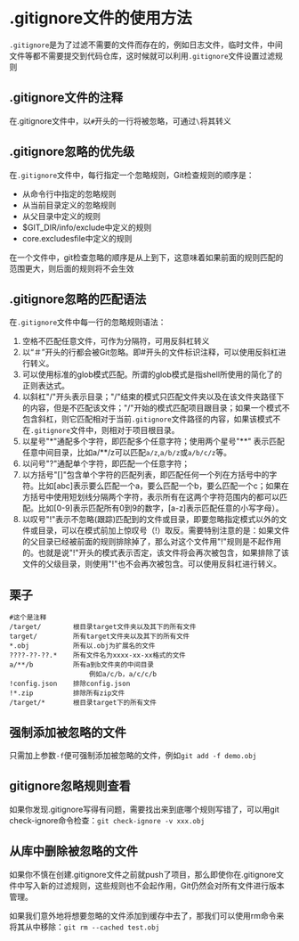# .gitignore文件的使用方法

`.gitignore`是为了过滤不需要的文件而存在的，例如日志文件，临时文件，中间文件等都不需要提交到代码仓库，这时候就可以利用`.gitignore`文件设置过滤规则

## .gitignore文件的注释

在.gitignore文件中，以`#`开头的一行将被忽略，可通过`\`将其转义

## .gitignore忽略的优先级

在`.gitignore`文件中，每行指定一个忽略规则，Git检查规则的顺序是：

- 从命令行中指定的忽略规则
- 从当前目录定义的忽略规则
- 从父目录中定义的规则
- $GIT_DIR/info/exclude中定义的规则
- core.excludesfile中定义的规则

在一个文件中，git检查忽略的顺序是从上到下，这意味着如果前面的规则匹配的范围更大，则后面的规则将不会生效

## .gitignore忽略的匹配语法

在`.gitignore`文件中每一行的忽略规则语法：
1. 空格不匹配任意文件，可作为分隔符，可用反斜杠转义
2. 以“＃”开头的行都会被Git忽略。即#开头的文件标识注释，可以使用反斜杠进行转义。
3. 可以使用标准的glob模式匹配。所谓的glob模式是指shell所使用的简化了的正则表达式。
4. 以斜杠"/"开头表示目录；"/"结束的模式只匹配文件夹以及在该文件夹路径下的内容，但是不匹配该文件；"/"开始的模式匹配项目跟目录；如果一个模式不包含斜杠，则它匹配相对于当前`.gitignore`文件路径的内容，如果该模式不在`.gitignore`文件中，则相对于项目根目录。
5. 以星号"\*"通配多个字符，即匹配多个任意字符；使用两个星号"\*\*" 表示匹配任意中间目录，比如a/\*\*/z可以匹配`a/z`,`a/b/z`或`a/b/c/z`等。
6. 以问号"?"通配单个字符，即匹配一个任意字符；
7. 以方括号"\[]"包含单个字符的匹配列表，即匹配任何一个列在方括号中的字符。比如\[abc]表示要么匹配一个a，要么匹配一个b，要么匹配一个c；如果在方括号中使用短划线分隔两个字符，表示所有在这两个字符范围内的都可以匹配。比如\[0-9]表示匹配所有0到9的数字，\[a-z]表示匹配任意的小写字母）。
8. 以叹号"!"表示不忽略(跟踪)匹配到的文件或目录，即要忽略指定模式以外的文件或目录，可以在模式前加上惊叹号（!）取反。需要特别注意的是：如果文件的父目录已经被前面的规则排除掉了，那么对这个文件用"!"规则是不起作用的。也就是说"!"开头的模式表示否定，该文件将会再次被包含，如果排除了该文件的父级目录，则使用"!"也不会再次被包含。可以使用反斜杠进行转义。

## 栗子
```
#这个是注释
/target/        根目录target文件夹以及其下的所有文件
target/         所有target文件夹以及其下的所有文件
*.obj           所有以.obj为扩展名的文件
????-??-??.*    所有文件名为xxxx-xx-xx格式的文件
a/**/b          所有a到b文件夹的中间目录
                    例如a/c/b，a/c/c/b
!config.json    排除config.json
!*.zip          排除所有zip文件
/target/*       根目录target下的所有文件
```

## 强制添加被忽略的文件

只需加上参数`-f`便可强制添加被忽略的文件，例如`git add -f demo.obj`

## gitignore忽略规则查看
如果你发现.gitignore写得有问题，需要找出来到底哪个规则写错了，可以用git check-ignore命令检查：`git check-ignore -v xxx.obj`

## 从库中删除被忽略的文件

如果你不慎在创建.gitignore文件之前就push了项目，那么即使你在.gitignore文件中写入新的过滤规则，这些规则也不会起作用，Git仍然会对所有文件进行版本管理。

如果我们意外地将想要忽略的文件添加到缓存中去了，那我们可以使用rm命令来将其从中移除：`git rm --cached test.obj`